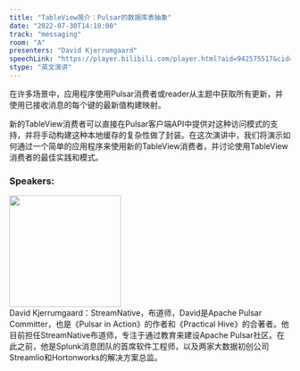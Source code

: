 ```yaml
---
title: "TableView简介：Pulsar的数据库表抽象"
date: "2022-07-30T14:10:00"
track: "messaging"
room: "A"
presenters: "David Kjerrumgaard"
speechLink: "https://player.bilibili.com/player.html?aid=942575517&cid=817760221&page=1"
stype: "英文演讲"
---
```

在许多场景中，应用程序使用Pulsar消费者或reader从主题中获取所有更新，并使用已接收消息的每个键的最新值构建映射。

新的TableView消费者可以直接在Pulsar客户端API中提供对这种访问模式的支持，并将手动构建这种本地缓存的复杂性做了封装。在这次演讲中，我们将演示如何通过一个简单的应用程序来使用新的TableView消费者，并讨论使用TableView消费者的最佳实践和模式。
 ### Speakers: 
 <img src="images/speaker/1021.png" width="200" /><br>David Kjerrumgaard：StreamNative，布道师，David是Apache Pulsar Committer，也是《Pulsar in Action》的作者和《Practical Hive》的合著者。他目前担任StreamNative布道师，专注于通过教育来建设Apache Pulsar社区。在此之前，他是Splunk消息团队的首席软件工程师，以及两家大数据初创公司Streamlio和Hortonworks的解决方案总监。

 
